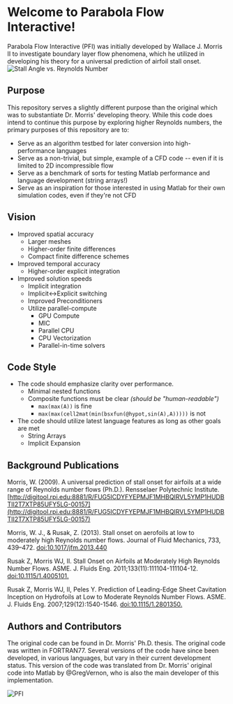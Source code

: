 # Welcome to Parabola Flow Interactive!
Parabola Flow Interactive (PFI) was initially developed by Wallace J. Morris II to investigate boundary layer flow phenomena, which he utilized in developing his theory for a universal prediction of airfoil stall onset.
![Stall Angle vs. Reynolds Number](http://i.imgur.com/PS6XSDi.png)

## Purpose 
This repository serves a slightly different purpose than the original which was to substantiate Dr. Morris' developing theory.  While this code does intend to continue this purpose by exploring higher Reynolds numbers, the primary purposes of this repository are to:
* Serve as an algorithm testbed for later conversion into high-performance languages
* Serve as a non-trivial, but simple, example of a CFD code -- even if it is limited to 2D incompressible flow
* Serve as a benchmark of sorts for testing Matlab performance and language development (string arrays!)
* Serve as an inspiration for those interested in using Matlab for their own simulation codes, even if they're not CFD

## Vision
* Improved spatial accuracy
   * Larger meshes
   * Higher-order finite differences
   * Compact finite difference schemes
* Improved temporal accuracy
   * Higher-order explicit integration
* Improved solution speeds 
   * Implicit integration
   * Implicit<->Explicit switching
   * Improved Preconditioners
   * Utilize parallel-compute
      * GPU Compute
      * MIC
      * Parallel CPU
      * CPU Vectorization
      * Parallel-in-time solvers

## Code Style
* The code should emphasize clarity over performance.
   * Minimal nested functions
   * Composite functions must be clear _(should be "human-readable")_
       * `max(max(A))` is fine
       * `max(max(cell2mat(min(bsxfun(@hypot,sin(A),A)))))` is not
* The code should utilize latest language features as long as other goals are met
   * String Arrays
   * Implicit Expansion

## Background Publications
Morris, W. (2009). A universal prediction of stall onset for airfoils at a wide range of Reynolds number flows (Ph.D.). Rensselaer Polytechnic Institute. [http://digitool.rpi.edu:8881/R/FUG5ICDYFYEPMJF1MHBQIRVL5YMP1HUDBTII2T7XTP85UFY5LG-00157](http://digitool.rpi.edu:8881/R/FUG5ICDYFYEPMJF1MHBQIRVL5YMP1HUDBTII2T7XTP85UFY5LG-00157)

Morris, W. J., & Rusak, Z. (2013). Stall onset on aerofoils at low to moderately high Reynolds number flows. Journal of Fluid Mechanics, 733, 439–472. [doi:10.1017/jfm.2013.440](https://www.cambridge.org/core/journals/journal-of-fluid-mechanics/article/stall-onset-on-aerofoils-at-low-to-moderately-high-reynolds-number-flows/648F9A27BAEEBE84CF381225519749BC)

Rusak Z, Morris WJ, II. Stall Onset on Airfoils at Moderately High Reynolds Number Flows. ASME. J. Fluids Eng. 2011;133(11):111104-111104-12. [doi:10.1115/1.4005101.](http://fluidsengineering.asmedigitalcollection.asme.org/article.aspx?articleid=1439413)

Rusak Z, Morris WJ, II, Peles Y. Prediction of Leading-Edge Sheet Cavitation Inception on Hydrofoils at Low to Moderate Reynolds Number Flows. ASME. J. Fluids Eng. 2007;129(12):1540-1546. [doi:10.1115/1.2801350.](http://fluidsengineering.asmedigitalcollection.asme.org/article.aspx?articleID=1432841)


## Authors and Contributors
The original code can be found in Dr. Morris' Ph.D. thesis.  The original code was written in FORTRAN77.
Several versions of the code have since been developed, in various languages, but vary in their current development status.
This version of the code was translated from Dr. Morris' original code into Matlab by @GregVernon, who is also the main developer of this implementation.

![PFI](http://i.imgur.com/lR6CVo5.png)